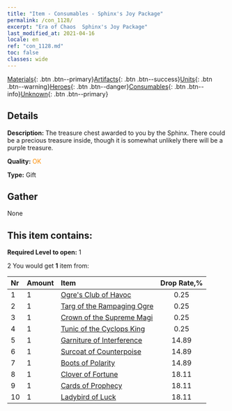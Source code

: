 ```yaml
---
title: "Item - Consumables - Sphinx's Joy Package"
permalink: /con_1128/
excerpt: "Era of Chaos  Sphinx's Joy Package"
last_modified_at: 2021-04-16
locale: en
ref: "con_1128.md"
toc: false
classes: wide
---
```

 [Materials](/Items/){: .btn .btn--primary}[Artifacts](/Items/Artifacts/){: .btn .btn--success}[Units](/Items/Units/){: .btn .btn--warning}[Heroes](/Items/Heroes/){: .btn .btn--danger}[Consumables](/Items/Consumables/){: .btn .btn--info}[Unknown](/Items/Unknown/){: .btn .btn--primary}

## Details
 **Description:** The treasure chest awarded to you by the Sphinx. There could be a precious treasure inside, though it is somewhat unlikely there will be a purple treasure. 

 **Quality:** <span style="color: #FF8C00">OK</span>

 **Type:** Gift

## Gather

  None

## This item contains:

 **Required Level to open:** 1

 2 You would get **1** item  from:

  | Nr | Amount |     Item    | Drop Rate,% |
  |:---|:-------|:------------|:---------:|
  | 1 | 1 | [Ogre's Club of Havoc](/Items/art_125/) | 0.25 | 
  | 2 | 1 | [Targ of the Rampaging Ogre](/Items/art_126/) | 0.25 | 
  | 3 | 1 | [Crown of the Supreme Magi](/Items/art_127/) | 0.25 | 
  | 4 | 1 | [Tunic of the Cyclops King](/Items/art_128/) | 0.25 | 
  | 5 | 1 | [Garniture of Interference](/Items/art_118/) | 14.89 | 
  | 6 | 1 | [Surcoat of Counterpoise](/Items/art_119/) | 14.89 | 
  | 7 | 1 | [Boots of Polarity](/Items/art_120/) | 14.89 | 
  | 8 | 1 | [Clover of Fortune](/Items/art_109/) | 18.11 | 
  | 9 | 1 | [Cards of Prophecy](/Items/art_110/) | 18.11 | 
  | 10 | 1 | [Ladybird of Luck](/Items/art_111/) | 18.11 | 
